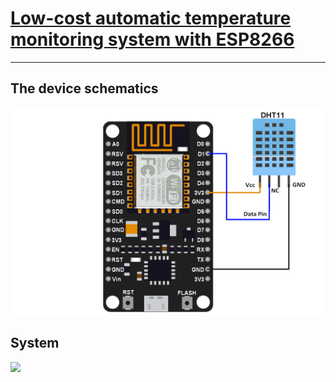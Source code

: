 # [Low-cost automatic temperature monitoring system with ESP8266](http://iuriier.pythonanywhere.com/)
____
## The device schematics
[<img src="./NodeMCU_DHT11_Interfacing.png" width="500">]()

## System
[<img src="./screenshots/x.png" width="500">]()
